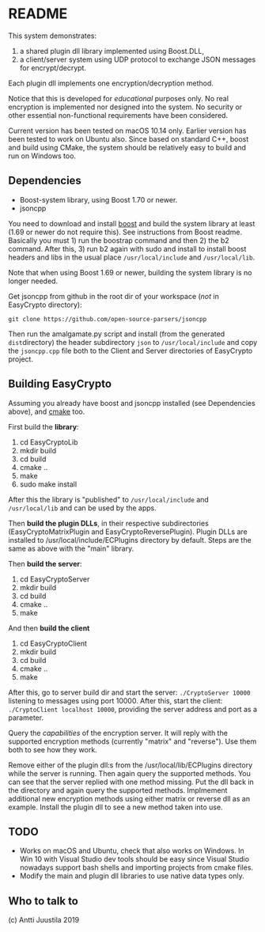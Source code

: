 # README #

This system demonstrates:

1. a shared plugin dll library implemented using Boost.DLL,
2. a client/server system using UDP protocol to exchange JSON messages for encrypt/decrypt.

Each plugin dll implements one encryption/decryption method.

Notice that this is developed for *educational* purposes only. No real encryption is implemented nor designed into the system. No security or other essential non-functional requirements have been considered.

Current version has been tested on macOS 10.14 only. Earlier version has been tested to work on Ubuntu also. Since based on standard C++, boost and build using CMake, the system should be relatively easy to build and run on Windows too.


## Dependencies

* Boost-system library, using Boost 1.70 or newer.
* jsoncpp

You need to download and install [boost](https://boost.org) and build the system library at least (1.69 or newer do not require this). See instructions from Boost readme. Basically you must 1) run the boostrap command and then 2) the b2 command. After this, 3) run b2 again with sudo and install to install boost headers and libs in the usual place `/usr/local/include` and `/usr/local/lib`. 

Note that when using Boost 1.69 or newer, building the system library is no longer needed.

Get jsoncpp from github in the root dir of your workspace (*not* in EasyCrypto directory):

```
git clone https://github.com/open-source-parsers/jsoncpp
```

Then run the amalgamate.py script and install (from the generated `dist`directory) the header subdirectory `json` to `/usr/local/include` and copy the `jsoncpp.cpp` file both to the Client and Server directories of EasyCrypto project.

## Building EasyCrypto

Assuming you already have boost and jsoncpp installed (see Dependencies above), and [cmake](https://cmake.org) too.

First build the **library**:

1. cd EasyCryptoLib
2. mkdir build
3. cd build
4. cmake ..
5. make
6. sudo make install

After this the library is "published" to `/usr/local/include` and `/usr/local/lib` and can be used by the apps.

Then **build the plugin DLLs**, in their respective subdirectories (EasyCryptoMatrixPlugin and EasyCryptoReversePlugin). Plugin DLLs are installed to /usr/local/include/ECPlugins directory by default. Steps are the same as above with the "main" library.

Then **build the server**:

1. cd EasyCryptoServer
2. mkdir build
3. cd build
4. cmake ..
5. make

And then **build the client**

1. cd EasyCryptoClient
2. mkdir build
3. cd build
4. cmake ..
5. make

After this, go to server build dir and start the server: `./CryptoServer 10000` listening to messages using port 10000. After this, start the client: `./CryptoClient localhost 10000`, providing the server address and port as a parameter.

Query the *capabilities* of the encryption server. It will reply with the supported encryption methods (currently "matrix" and "reverse"). Use them both to see how they work.

Remove either of the plugin dll:s from the /usr/local/lib/ECPlugins directory while the server is running. Then again query the supported methods. You can see that the server replied with one method missing. Put the dll back in the directory and again query the supported methods. Implmement additional new encryption methods using either matrix or reverse dll as an example. Install the plugin dll to see a new method taken into use.


## TODO

* Works on macOS and Ubuntu, check that also works on Windows. In Win 10 with Visual Studio dev tools should be easy since Visual Studio nowadays support bash shells and importing projects from cmake files.
* Modify the main and plugin dll libraries to use native data types only. 

## Who to talk to

(c) Antti Juustila 2019
